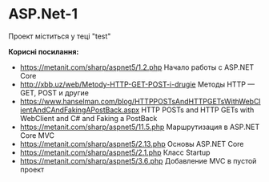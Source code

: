 # ASP.Net-1
Проект міститься у теці "test"

**Корисні посилання:**
- https://metanit.com/sharp/aspnet5/1.2.php Начало работы с ASP.NET Core
- http://xbb.uz/web/Metody-HTTP-GET-POST-i-drugie Методы HTTP — GET, POST и другие
- https://www.hanselman.com/blog/HTTPPOSTsAndHTTPGETsWithWebClientAndCAndFakingAPostBack.aspx HTTP POSTs and HTTP GETs with WebClient and C# and Faking a PostBack
- https://metanit.com/sharp/aspnet5/11.5.php Маршрутизация в ASP.NET Core MVC
- https://metanit.com/sharp/aspnet5/2.13.php Основы ASP.NET Core
- https://metanit.com/sharp/aspnet5/2.1.php Класс Startup
- https://metanit.com/sharp/aspnet5/3.6.php Добавление MVC в пустой проект
